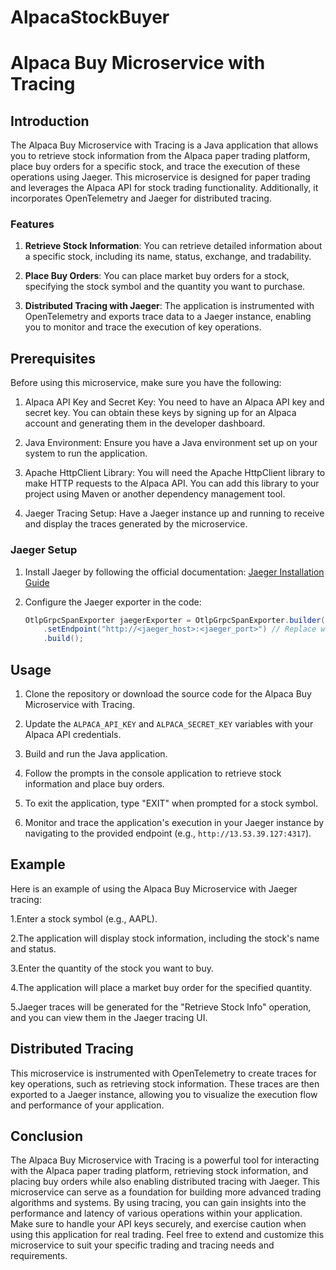 # AlpacaStockBuyer
# Alpaca Buy Microservice with Tracing

## Introduction

The Alpaca Buy Microservice with Tracing is a Java application that allows you to retrieve stock information from the Alpaca paper trading platform, place buy orders for a specific stock, and trace the execution of these operations using Jaeger. This microservice is designed for paper trading and leverages the Alpaca API for stock trading functionality. Additionally, it incorporates OpenTelemetry and Jaeger for distributed tracing.

### Features

1. **Retrieve Stock Information**: You can retrieve detailed information about a specific stock, including its name, status, exchange, and tradability.

2. **Place Buy Orders**: You can place market buy orders for a stock, specifying the stock symbol and the quantity you want to purchase.

3. **Distributed Tracing with Jaeger**: The application is instrumented with OpenTelemetry and exports trace data to a Jaeger instance, enabling you to monitor and trace the execution of key operations.

## Prerequisites

Before using this microservice, make sure you have the following:

1. Alpaca API Key and Secret Key: You need to have an Alpaca API key and secret key. You can obtain these keys by signing up for an Alpaca account and generating them in the developer dashboard.

2. Java Environment: Ensure you have a Java environment set up on your system to run the application.

3. Apache HttpClient Library: You will need the Apache HttpClient library to make HTTP requests to the Alpaca API. You can add this library to your project using Maven or another dependency management tool.

4. Jaeger Tracing Setup: Have a Jaeger instance up and running to receive and display the traces generated by the microservice.


### Jaeger Setup

1. Install Jaeger by following the official documentation: [Jaeger Installation Guide](https://www.jaegertracing.io/docs/latest/getting-started/)

2. Configure the Jaeger exporter in the code:

   ```java
   OtlpGrpcSpanExporter jaegerExporter = OtlpGrpcSpanExporter.builder()
       .setEndpoint("http://<jaeger_host>:<jaeger_port>") // Replace with your Jaeger instance's host and port
       .build();
   ```

## Usage

1. Clone the repository or download the source code for the Alpaca Buy Microservice with Tracing.

2. Update the `ALPACA_API_KEY` and `ALPACA_SECRET_KEY` variables with your Alpaca API credentials.

3. Build and run the Java application.

4. Follow the prompts in the console application to retrieve stock information and place buy orders.

5. To exit the application, type "EXIT" when prompted for a stock symbol.

6. Monitor and trace the application's execution in your Jaeger instance by navigating to the provided endpoint (e.g., `http://13.53.39.127:4317`).

## Example
Here is an example of using the Alpaca Buy Microservice with Jaeger tracing:

1.Enter a stock symbol (e.g., AAPL).

2.The application will display stock information, including the stock's name and status.

3.Enter the quantity of the stock you want to buy.

4.The application will place a market buy order for the specified quantity.

5.Jaeger traces will be generated for the "Retrieve Stock Info" operation, and you can view them in the Jaeger tracing UI.

## Distributed Tracing

This microservice is instrumented with OpenTelemetry to create traces for key operations, such as retrieving stock information. These traces are then exported to a Jaeger instance, allowing you to visualize the execution flow and performance of your application.

## Conclusion

The Alpaca Buy Microservice with Tracing is a powerful tool for interacting with the Alpaca paper trading platform, retrieving stock information, and placing buy orders while also enabling distributed tracing with Jaeger. This microservice can serve as a foundation for building more advanced trading algorithms and systems.
By using tracing, you can gain insights into the performance and latency of various operations within your application. Make sure to handle your API keys securely, and exercise caution when using this application for real trading. Feel free to extend and customize this microservice to suit your specific trading and tracing needs and requirements.
